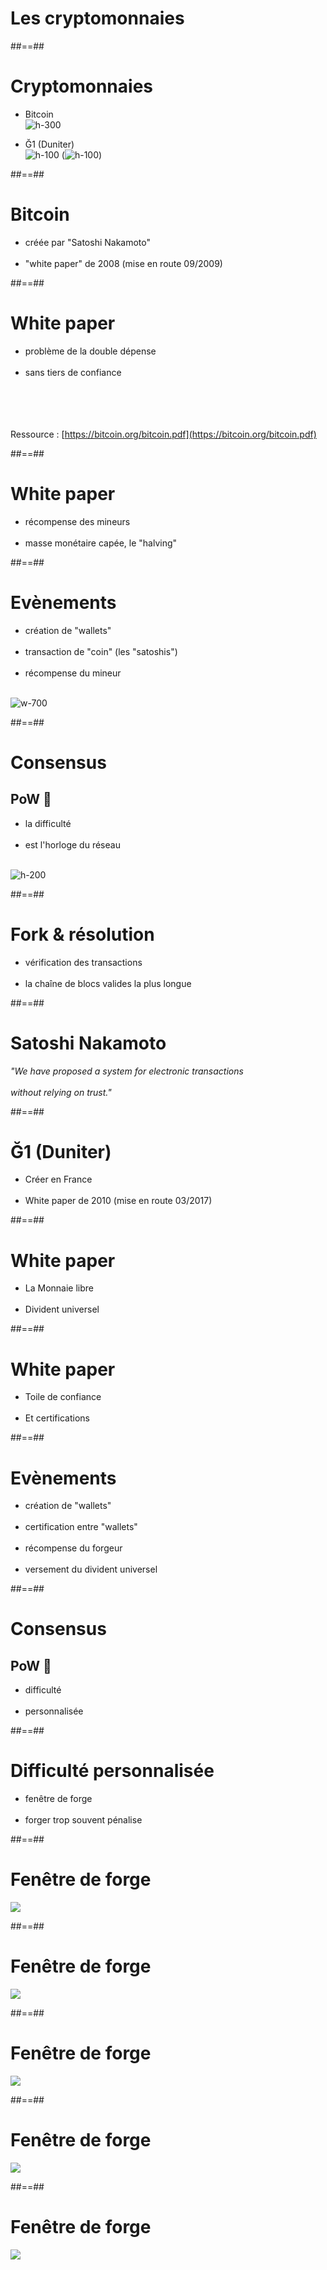 <!-- .slide: class="transition bg-white" -->

# Les cryptomonnaies

##==##

# Cryptomonnaies

- Bitcoin
<br> ![h-300](./assets/images/03-usecases/bitcoin.svg)

- Ğ1 (Duniter)
<br> ![h-100](./assets/images/03-usecases/g1.svg) (![h-100](./assets/images/03-usecases/duniter.svg))

##==##

# Bitcoin

- créée par "Satoshi Nakamoto"
<br><br>
- "white paper" de 2008 (mise en route 09/2009)

##==##

# White paper

- problème de la double dépense
<br><br>
- sans tiers de confiance

<br><br><br><br>
Ressource : [https://bitcoin.org/bitcoin.pdf](https://bitcoin.org/bitcoin.pdf)

##==##

# White paper

- récompense des mineurs
<br><br>
- masse monétaire capée, le "halving"

##==##

# Evènements

- création de "wallets"
<br><br>
- transaction de "coin" (les "satoshis")
<br><br>
- récompense du mineur

<br> ![w-700](./assets/images/03-usecases/bitcoin-transaction.png)

##==##

# Consensus

## PoW 💪

- la difficulté
<br><br>
- est l'horloge du réseau

<br> ![h-200](./assets/images/03-usecases/bitcoin-pow.png)

##==##

# Fork & résolution

- vérification des transactions
<br><br>
- la chaîne de blocs valides la plus longue

##==##

<!-- .slide: class="full-center" -->

# Satoshi Nakamoto

*"We have proposed a system for electronic transactions <br><br>without relying on trust."*

##==##

# Ğ1 (Duniter)

- Créer en France
<br><br>
- White paper de 2010 (mise en route 03/2017)

##==##

# White paper

- La Monnaie libre
<br><br>
- Divident universel

##==##

# White paper

- Toile de confiance
<br><br>
- Et certifications

##==##

# Evènements

- création de "wallets"
<br><br>
- certification entre "wallets"
<br><br>
- récompense du forgeur
<br><br>
- versement du divident universel

##==##

# Consensus

## PoW 💪

- difficulté
<br><br>
- personnalisée

##==##

# Difficulté personnalisée

- fenêtre de forge
<br><br>
- forger trop souvent pénalise

##==##

# Fenêtre de forge

<!-- .slide: class="full-center" -->

![](./assets/images/03-usecases/duniter-handicap-0.svg)

##==##

# Fenêtre de forge

<!-- .slide: class="full-center" -->

![](./assets/images/03-usecases/duniter-handicap-1.svg)

##==##

# Fenêtre de forge

<!-- .slide: class="full-center" -->

![](./assets/images/03-usecases/duniter-handicap-2.svg)

##==##

# Fenêtre de forge

<!-- .slide: class="full-center" -->

![](./assets/images/03-usecases/duniter-handicap-3.svg)

##==##

# Fenêtre de forge

<!-- .slide: class="full-center" -->

![](./assets/images/03-usecases/duniter-handicap-4.svg)